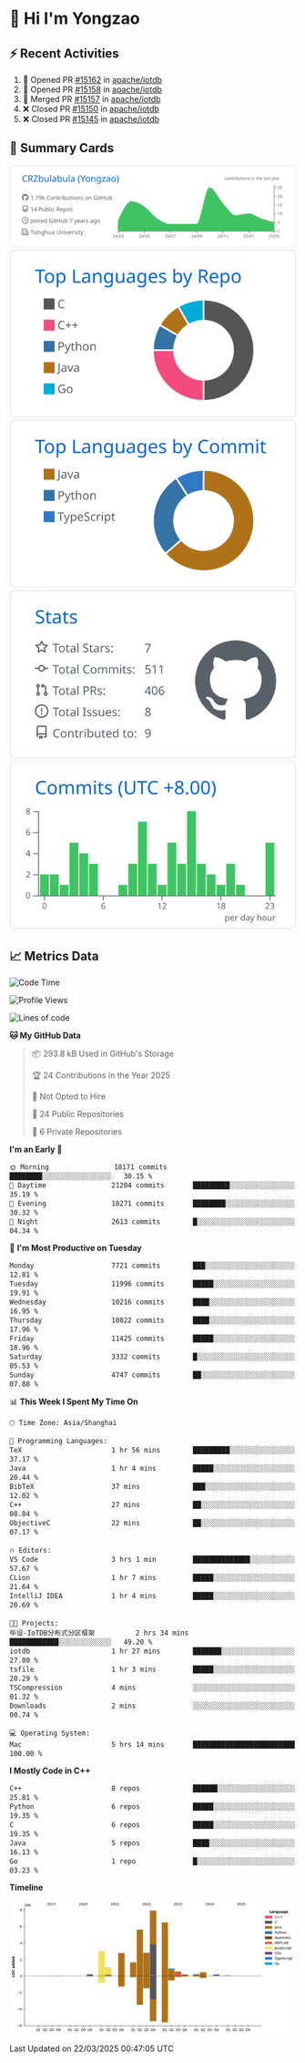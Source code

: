 # 👋 Hi I'm Yongzao

## ⚡ Recent Activities
<!--START_SECTION:activity-->
1. 💪 Opened PR [#15162](https://github.com/apache/iotdb/pull/15162) in [apache/iotdb](https://github.com/apache/iotdb)
2. 💪 Opened PR [#15158](https://github.com/apache/iotdb/pull/15158) in [apache/iotdb](https://github.com/apache/iotdb)
3. 🎉 Merged PR [#15157](https://github.com/apache/iotdb/pull/15157) in [apache/iotdb](https://github.com/apache/iotdb)
4. ❌ Closed PR [#15150](https://github.com/apache/iotdb/pull/15150) in [apache/iotdb](https://github.com/apache/iotdb)
5. ❌ Closed PR [#15145](https://github.com/apache/iotdb/pull/15145) in [apache/iotdb](https://github.com/apache/iotdb)
<!--END_SECTION:activity-->

## 🎑 Summary Cards

[![](https://raw.githubusercontent.com/CRZbulabula/CRZbulabula/main/profile-summary-card-output/github/0-profile-details.svg)](https://github.com/vn7n24fzkq/github-profile-summary-cards)
[![](https://raw.githubusercontent.com/CRZbulabula/CRZbulabula/main/profile-summary-card-output/github/1-repos-per-language.svg)](https://github.com/vn7n24fzkq/github-profile-summary-cards) [![](https://raw.githubusercontent.com/CRZbulabula/CRZbulabula/main/profile-summary-card-output/github/2-most-commit-language.svg)](https://github.com/vn7n24fzkq/github-profile-summary-cards)
[![](https://raw.githubusercontent.com/CRZbulabula/CRZbulabula/main/profile-summary-card-output/github/3-stats.svg)](https://github.com/vn7n24fzkq/github-profile-summary-cards) [![](https://raw.githubusercontent.com/CRZbulabula/CRZbulabula/main/profile-summary-card-output/github/4-productive-time.svg)](https://github.com/vn7n24fzkq/github-profile-summary-cards)

## 📈 Metrics Data

<!--START_SECTION:waka-->
![Code Time](http://img.shields.io/badge/Code%20Time-840%20hrs%207%20mins-blue)

![Profile Views](http://img.shields.io/badge/Profile%20Views-1-blue)

![Lines of code](https://img.shields.io/badge/From%20Hello%20World%20I%27ve%20Written-33.8%20million%20lines%20of%20code-blue)

**🐱 My GitHub Data** 

> 📦 293.8 kB Used in GitHub's Storage 
 > 
> 🏆 24 Contributions in the Year 2025
 > 
> 🚫 Not Opted to Hire
 > 
> 📜 24 Public Repositories 
 > 
> 🔑 6 Private Repositories 
 > 
**I'm an Early 🐤** 

```text
🌞 Morning                18171 commits       ████████░░░░░░░░░░░░░░░░░   30.15 % 
🌆 Daytime                21204 commits       █████████░░░░░░░░░░░░░░░░   35.19 % 
🌃 Evening                18271 commits       ████████░░░░░░░░░░░░░░░░░   30.32 % 
🌙 Night                  2613 commits        █░░░░░░░░░░░░░░░░░░░░░░░░   04.34 % 
```
📅 **I'm Most Productive on Tuesday** 

```text
Monday                   7721 commits        ███░░░░░░░░░░░░░░░░░░░░░░   12.81 % 
Tuesday                  11996 commits       █████░░░░░░░░░░░░░░░░░░░░   19.91 % 
Wednesday                10216 commits       ████░░░░░░░░░░░░░░░░░░░░░   16.95 % 
Thursday                 10822 commits       ████░░░░░░░░░░░░░░░░░░░░░   17.96 % 
Friday                   11425 commits       █████░░░░░░░░░░░░░░░░░░░░   18.96 % 
Saturday                 3332 commits        █░░░░░░░░░░░░░░░░░░░░░░░░   05.53 % 
Sunday                   4747 commits        ██░░░░░░░░░░░░░░░░░░░░░░░   07.88 % 
```


📊 **This Week I Spent My Time On** 

```text
🕑︎ Time Zone: Asia/Shanghai

💬 Programming Languages: 
TeX                      1 hr 56 mins        █████████░░░░░░░░░░░░░░░░   37.17 % 
Java                     1 hr 4 mins         █████░░░░░░░░░░░░░░░░░░░░   20.44 % 
BibTeX                   37 mins             ███░░░░░░░░░░░░░░░░░░░░░░   12.02 % 
C++                      27 mins             ██░░░░░░░░░░░░░░░░░░░░░░░   08.84 % 
ObjectiveC               22 mins             ██░░░░░░░░░░░░░░░░░░░░░░░   07.17 % 

🔥 Editors: 
VS Code                  3 hrs 1 min         ██████████████░░░░░░░░░░░   57.67 % 
CLion                    1 hr 7 mins         █████░░░░░░░░░░░░░░░░░░░░   21.64 % 
IntelliJ IDEA            1 hr 4 mins         █████░░░░░░░░░░░░░░░░░░░░   20.69 % 

🐱‍💻 Projects: 
毕设-IoTDB分布式分区框架          2 hrs 34 mins       ████████████░░░░░░░░░░░░░   49.20 % 
iotdb                    1 hr 27 mins        ███████░░░░░░░░░░░░░░░░░░   27.80 % 
tsfile                   1 hr 3 mins         █████░░░░░░░░░░░░░░░░░░░░   20.29 % 
TSCompression            4 mins              ░░░░░░░░░░░░░░░░░░░░░░░░░   01.32 % 
Downloads                2 mins              ░░░░░░░░░░░░░░░░░░░░░░░░░   00.74 % 

💻 Operating System: 
Mac                      5 hrs 14 mins       █████████████████████████   100.00 % 
```

**I Mostly Code in C++** 

```text
C++                      8 repos             ██████░░░░░░░░░░░░░░░░░░░   25.81 % 
Python                   6 repos             █████░░░░░░░░░░░░░░░░░░░░   19.35 % 
C                        6 repos             █████░░░░░░░░░░░░░░░░░░░░   19.35 % 
Java                     5 repos             ████░░░░░░░░░░░░░░░░░░░░░   16.13 % 
Go                       1 repo              █░░░░░░░░░░░░░░░░░░░░░░░░   03.23 % 
```



**Timeline**

![Lines of Code chart](https://raw.githubusercontent.com/CRZbulabula/CRZbulabula/main/assets/bar_graph.png)


 Last Updated on 22/03/2025 00:47:05 UTC
<!--END_SECTION:waka-->

